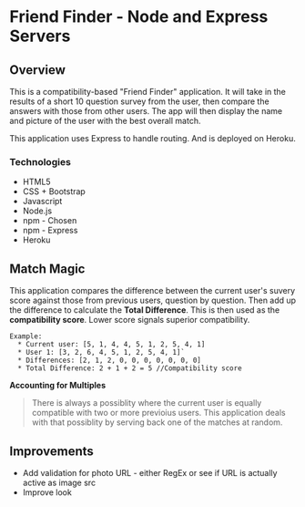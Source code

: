 # Friend Finder - Node and Express Servers

## Overview

This is a compatibility-based "Friend Finder" application. It will take in the results of a short 10 question survey from the user, then compare the answers with those from other users. The app will then display the name and picture of the user with the best overall match.

This application uses Express to handle routing. And is deployed on Heroku.

### Technologies
  * HTML5
  * CSS + Bootstrap
  * Javascript
  * Node.js
  * npm - Chosen
  * npm - Express
  * Heroku

## Match Magic
This application compares the difference between the current user's suvery score against those from previous users, question by question. Then add up the difference to calculate the **Total Difference**. This is then used as the **compatibility score**. Lower score signals superior compatibility.
```
Example:
  * Current user: [5, 1, 4, 4, 5, 1, 2, 5, 4, 1]
  * User 1: [3, 2, 6, 4, 5, 1, 2, 5, 4, 1]`
  * Differences: [2, 1, 2, 0, 0, 0, 0, 0, 0, 0]
  * Total Difference: 2 + 1 + 2 = 5 //Compatibility score
```  
**Accounting for Multiples**
>There is always a possiblity where the current user is equally compatible with two or more previoius users. This application deals with that possiblity by serving back one of the matches at random.

## Improvements
  * Add validation for photo URL - either RegEx or see if URL is actually active as image src
  * Improve look
